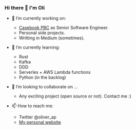 ### Hi there 👋 I'm Oli


- 🔭 I’m currently working on:
  - [Casebook PBC](https://www.casebook.net/) as Senior Software Engineer.
  - Personal side projects.
  - Writting in Medium (sometimes).
  
- 🌱 I’m currently learning:
  - Rust
  - Kafka
  - DDD
  - Serverles + AWS Lambda functions
  - Python (in the backlog)
  
- 👯 I’m looking to collaborate on ...
  - Any exciting project (open source or not). Contact me :) 
  
- 📫 How to reach me:
  - Twitter @oliver_ap
  - [My personal website](https://oliveralonso.dev/)
  
